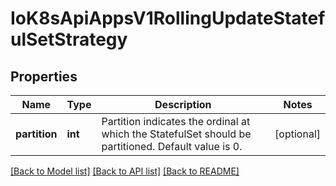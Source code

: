 # IoK8sApiAppsV1RollingUpdateStatefulSetStrategy

## Properties
Name | Type | Description | Notes
------------ | ------------- | ------------- | -------------
**partition** | **int** | Partition indicates the ordinal at which the StatefulSet should be partitioned. Default value is 0. | [optional] 

[[Back to Model list]](../README.md#documentation-for-models) [[Back to API list]](../README.md#documentation-for-api-endpoints) [[Back to README]](../README.md)


